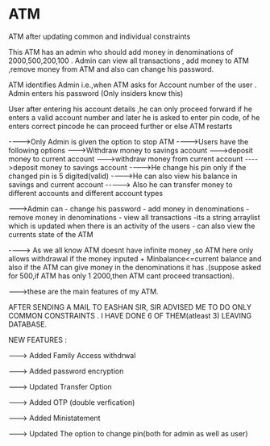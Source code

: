# ATM
ATM after updating common and individual constraints

This ATM has an admin who should add money in denominations of 2000,500,200,100 .
Admin can view all transactions , add money to ATM ,remove money from ATM and also can change his password.

ATM identifies Admin i.e.,when ATM asks for Account number of the user . Admin enters his password (Only insiders know this)

User after entering his account details ,he can only proceed forward if he enters a valid account number and later he is asked to enter pin code, of he enters correct pincode he can proceed further or else ATM restarts


---->Only Admin is given the option to stop ATM 
---->Users have the following options
     --->Withdraw money to savings account
     --->deposit money to current account
     --->withdraw money from current account
     ---->deposit money to savings account
     ---->He change his pin only if the changed pin is 5 digited(valid)
    ---->He can also view his balance in savings and current account
    -----> Also he can transfer money to different accounts and different account types

--->Admin can
     - change his password
     - add money in denominations
     - remove money in denominations
     - view all transactions
         -its a string arraylist which is updated when there is an activity of the users
     - can also view the currents state of the ATM

----> As we all know ATM doesnt have infinite money ,so ATM here only allows withdrawal if the money inputed + Minbalance<=current balance and also if the ATM can give money in the denominations it has .(suppose asked for 500,if ATM has only 1 2000,then ATM cant proceed transaction).

--->these are the main features of my ATM.

AFTER SENDING A MAIL TO EASHAN SIR, SIR ADVISED ME TO DO ONLY COMMON CONSTRAINTS . I HAVE DONE 6 OF THEM(atleast 3) LEAVING DATABASE.

NEW FEATURES :

---> Added Family Access withdrwal

---> Added password encryption

---> Updated Transfer Option

---> Added OTP (double verfication)

---> Added Ministatement

---> Updated The option to change pin(both for admin as well as user)

